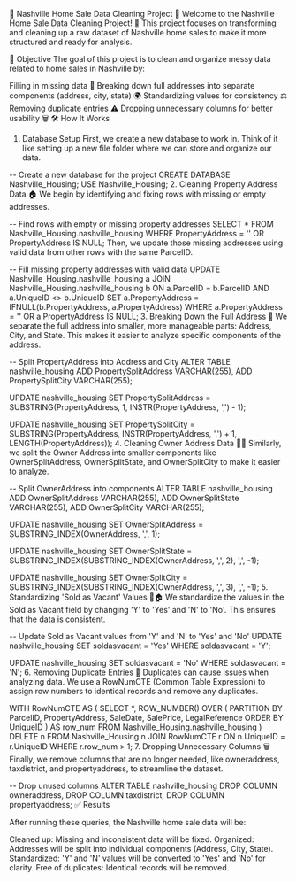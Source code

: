 🏡 Nashville Home Sale Data Cleaning Project 🧹
Welcome to the Nashville Home Sale Data Cleaning Project! 🎉 This project focuses on transforming and cleaning up a raw dataset of Nashville home sales to make it more structured and ready for analysis.

🎯 Objective
The goal of this project is to clean and organize messy data related to home sales in Nashville by:

Filling in missing data 📝
Breaking down full addresses into separate components (address, city, state) 🌍
Standardizing values for consistency ⚖️
Removing duplicate entries ⚠️
Dropping unnecessary columns for better usability 🗑️
🛠️ How It Works
1. Database Setup
First, we create a new database to work in. Think of it like setting up a new file folder where we can store and organize our data.


-- Create a new database for the project
CREATE DATABASE Nashville_Housing;
USE Nashville_Housing;
2. Cleaning Property Address Data 🏠
We begin by identifying and fixing rows with missing or empty addresses.


-- Find rows with empty or missing property addresses
SELECT *
FROM Nashville_Housing.nashville_housing
WHERE PropertyAddress = '' OR PropertyAddress IS NULL;
Then, we update those missing addresses using valid data from other rows with the same ParcelID.


-- Fill missing property addresses with valid data
UPDATE Nashville_Housing.nashville_housing a
JOIN Nashville_Housing.nashville_housing b
    ON a.ParcelID = b.ParcelID
    AND a.UniqueID <> b.UniqueID
SET a.PropertyAddress = IFNULL(b.PropertyAddress, a.PropertyAddress)
WHERE a.PropertyAddress = '' OR a.PropertyAddress IS NULL;
3. Breaking Down the Full Address 📍
We separate the full address into smaller, more manageable parts: Address, City, and State. This makes it easier to analyze specific components of the address.


-- Split PropertyAddress into Address and City
ALTER TABLE nashville_housing
ADD PropertySplitAddress VARCHAR(255),
ADD PropertySplitCity VARCHAR(255);

UPDATE nashville_housing
SET PropertySplitAddress = SUBSTRING(PropertyAddress, 1, INSTR(PropertyAddress, ',') - 1);

UPDATE nashville_housing
SET PropertySplitCity = SUBSTRING(PropertyAddress, INSTR(PropertyAddress, ',') + 1, LENGTH(PropertyAddress));
4. Cleaning Owner Address Data 🏡🔑
Similarly, we split the Owner Address into smaller components like OwnerSplitAddress, OwnerSplitState, and OwnerSplitCity to make it easier to analyze.


-- Split OwnerAddress into components
ALTER TABLE nashville_housing
ADD OwnerSplitAddress VARCHAR(255),
ADD OwnerSplitState VARCHAR(255),
ADD OwnerSplitCity VARCHAR(255);

UPDATE nashville_housing
SET OwnerSplitAddress = SUBSTRING_INDEX(OwnerAddress, ',', 1);

UPDATE nashville_housing
SET OwnerSplitState = SUBSTRING_INDEX(SUBSTRING_INDEX(OwnerAddress, ',', 2), ',', -1);

UPDATE nashville_housing
SET OwnerSplitCity = SUBSTRING_INDEX(SUBSTRING_INDEX(OwnerAddress, ',', 3), ',', -1);
5. Standardizing 'Sold as Vacant' Values 💼🏠
We standardize the values in the Sold as Vacant field by changing 'Y' to 'Yes' and 'N' to 'No'. This ensures that the data is consistent.


-- Update Sold as Vacant values from 'Y' and 'N' to 'Yes' and 'No'
UPDATE nashville_housing
SET soldasvacant = 'Yes'
WHERE soldasvacant = 'Y';

UPDATE nashville_housing
SET soldasvacant = 'No'
WHERE soldasvacant = 'N';
6. Removing Duplicate Entries 🛑
Duplicates can cause issues when analyzing data. We use a RowNumCTE (Common Table Expression) to assign row numbers to identical records and remove any duplicates.


WITH RowNumCTE AS (
    SELECT *, 
           ROW_NUMBER() OVER (
               PARTITION BY ParcelID, PropertyAddress, SaleDate, SalePrice, LegalReference
               ORDER BY UniqueID
           ) AS row_num
    FROM Nashville_Housing.nashville_housing
)
DELETE n
FROM Nashville_Housing n
JOIN RowNumCTE r
    ON n.UniqueID = r.UniqueID
WHERE r.row_num > 1;
7. Dropping Unnecessary Columns 🗑️
Finally, we remove columns that are no longer needed, like owneraddress, taxdistrict, and propertyaddress, to streamline the dataset.


-- Drop unused columns
ALTER TABLE nashville_housing
DROP COLUMN owneraddress,
DROP COLUMN taxdistrict,
DROP COLUMN propertyaddress;
✅ Results

After running these queries, the Nashville home sale data will be:

Cleaned up: Missing and inconsistent data will be fixed.
Organized: Addresses will be split into individual components (Address, City, State).
Standardized: 'Y' and 'N' values will be converted to 'Yes' and 'No' for clarity.
Free of duplicates: Identical records will be removed.

